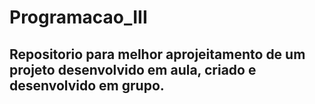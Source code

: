 # Programacao_III

## Repositorio para melhor aprojeitamento de um projeto desenvolvido em aula, criado e desenvolvido em grupo.
